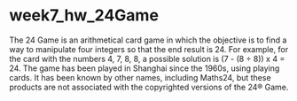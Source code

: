 # week7_hw_24Game
The 24 Game is an arithmetical card game in which the objective is to find a way to manipulate four integers so that the end result is 24. For example, for the card with the numbers 4, 7, 8, 8, a possible solution is (7 - (8 ÷ 8)) x 4 = 24. The game has been played in Shanghai since the 1960s, using playing cards. It has been known by other names, including Maths24, but these products are not associated with the copyrighted versions of the 24® Game.
